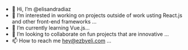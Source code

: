 - 👋 Hi, I’m @elisandradiaz
- 👀 I’m interested in working on projects outside of work usting React.js and other front-end frameworks ...
- 🌱 I’m currently learning Vue.js...
- 💞️ I’m looking to collaborate on fun projects that are innovative ...
- 📫 How to reach me hey@ezbyeli.com ...

<!---
elisandradiaz/elisandradiaz is a ✨ special ✨ repository because its `README.md` (this file) appears on your GitHub profile.
You can click the Preview link to take a look at your changes.
--->
